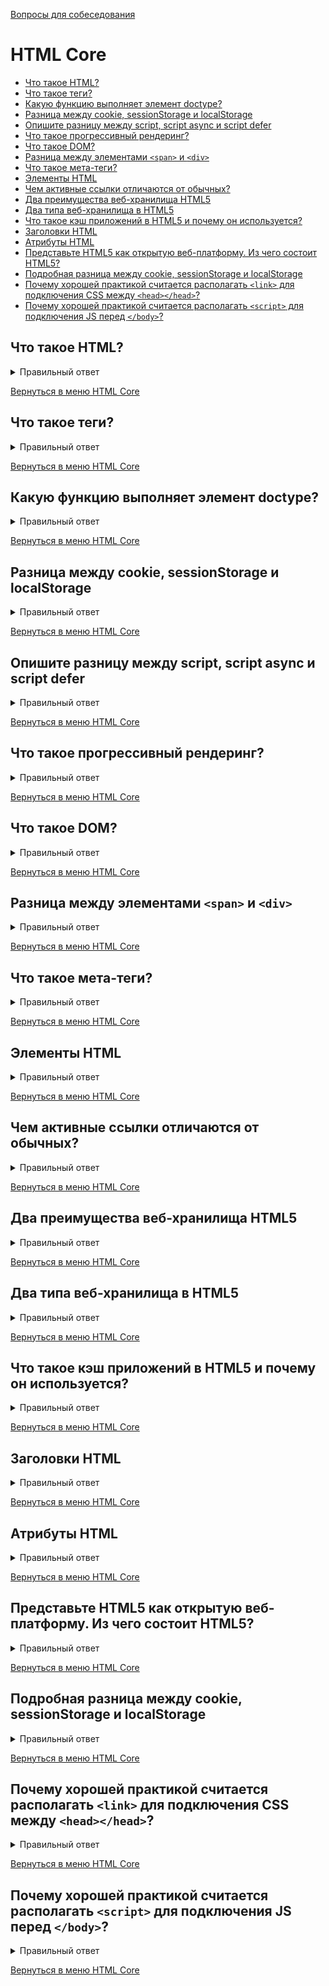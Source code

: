 [Вопросы для собеседования](README.md)

# HTML Core

+ [Что такое HTML?](#Что-такое-HTML)
+ [Что такое теги?](#Что-такое-теги)
+ [Какую функцию выполняет элемент doctype?](#Какую-функцию-выполняет-элемент-doctype)
+ [Разница между cookie, sessionStorage и localStorage](#Разница-между-cookie-sessionStorage-и-localStorage)
+ [Опишите разницу между script, script async и script defer](#Опишите-разницу-между-script-script-async-и-script-defer)
+ [Что такое прогрессивный рендеринг?](#Что-такое-прогрессивный-рендеринг)
+ [Что такое DOM?](#Что-такое-DOM?)
+ [Разница между элементами `<span>` и `<div>`](#Разница-между-элементами-`<span>`-и-`<div>`)
+ [Что такое мета-теги?](#Что-такое-мета-теги)
+ [Элементы HTML](#Элементы-HTML)
+ [Чем активные ссылки отличаются от обычных?](#Чем-активные-ссылки-отличаются-от-обычных)
+ [Два преимущества веб-хранилища HTML5](#Два-преимущества-веб-хранилища-HTML5)
+ [Два типа веб-хранилища в HTML5](#Два-типа-веб-хранилища-в-HTML5)
+ [Что такое кэш приложений в HTML5 и почему он используется?](#Что-такое-кэш-приложений-в-HTML5-и-почему-он-используется)
+ [Заголовки HTML](#Заголовки-HTML)
+ [Атрибуты HTML](#Атрибуты-HTML)
+ [Представьте HTML5 как открытую веб-платформу. Из чего состоит HTML5?](#Представьте-HTML5-как-открытую-веб-платформу.-Из-чего-состоит-HTML5)
+ [Подробная разница между cookie, sessionStorage и localStorage](#Подробная-разница-между-cookie,-sessionStorage-и-localStorage)
+ [Почему хорошей практикой считается располагать `<link>` для подключения CSS между `<head></head>`?](#Почему-хорошей-практикой-считается-располагать-`<link>`-для-подключения-CSS-между-`<head></head>`)
+ [Почему хорошей практикой считается располагать `<script>` для подключения JS перед `</body>`?](#Почему-хорошей-практикой-считается-располагать-`<script>`-для-подключения-JS-перед-`</body>`)



## Что такое HTML?

<details> 
  <summary>Правильный ответ</summary>
  HTML — это сокращение от «Язык разметки гипертекста» и является языком Всемирной паутины. Это стандартный язык форматирования текста, используемый для создания и отображения страниц в Интернете. HTML-документы состоят из двух частей: содержимого и тегов, которые форматируют его для правильного отображения на страницах.
</details>

[Вернуться в меню HTML Core](#html-core)

## Что такое теги?

<details> 
  <summary>Правильный ответ</summary>
Теги — это навигационные ключевые слова, которые используют пользователи для того, чтобы находить нужные материалы и информацию.
Содержимое помещается между тегами HTML, чтобы его правильно отформатировать. В нем используются символы «меньше» (<) и «больше» (>). В качестве закрывающего тега также используется косая черта.

Пример:

`<strong>sample</strong>`

</details>

[Вернуться в меню HTML Core](#html-core)

## Какую функцию выполняет элемент doctype?

<details> 
  <summary>Правильный ответ</summary>
	С помощью этого элемента указывается тип текущего документа. Т.е. элемент необходим для правильного отображения и работы страницы в браузере.
</details>

[Вернуться в меню HTML Core](#html-core)

## Разница между cookie, sessionStorage и localStorage

<details> 
  <summary>Правильный ответ</summary>

`sessionStorage` — хранит информацию в браузере, пока не закрыта вкладка, после ее закрытия — информация удаляется.  
`localStorage` — хранит информацию в браузере даже после того, как вкладка закрыта, не имеет срока жизни.  
`cookies` — хранят информацию, имеют срок жизни (expires), отправляются на сервер с запросом.

`Сookie`, `sessionStorage` и `localStorage` – это технологии для хранения данных в браузере на стороне клиента. Различия заключаются в использовании и хранении данных.

`Cookie` – небольшой и наиболее защищенный способ хранения данных пользователя, который отправляется сервером в браузер, а затем сохраняется в браузере клиента.  
`LocalStorage` и `sessionStorage` предназначены для хранения данных на клиенте, их нельзя прочитать с сервера, и они не подходят для хранения конфиденциальных данных.
</details>

[Вернуться в меню HTML Core](#html-core)

##  Опишите разницу между script, script async и script defer

<details> 
  <summary>Правильный ответ</summary>
  
`script` — браузер начнет загружать файл JS, как только встретит строку с его вызовом, при этом загрузка браузером оставшейся части HTML страницы, продолжится после того, как будет выполнен js скрипт.

`script-async` — браузер не остановит обработку HTML страницы, а будет читать ее дальше. После того как скрипт загрузится — он выполнится, не дожидаясь загрузки всей HTML страницы. Если скриптов несколько — первым отработает тот, который быстрее загрузится.

При использовании `script-defer` — также будет асинхронное выполнение скрипта, но в отличие от script-async — первым сработает тот скрипт, который встретился раньше. Еще одно отличие от async — это то, что script-defer сработает, когда вся страница HTML будет обработана браузером.
</details>

[Вернуться в меню HTML Core](#html-core)

## Что такое прогрессивный рендеринг?

<details> 
  <summary>Правильный ответ</summary>
	Это процесс отрисовки контента страницы по мере его прогрузки (прогрессивно). Например, сначала рисуется текст, потом изображения, таблицы и т.п.
</details>

[Вернуться в меню HTML Core](#html-core)

## Что такое DOM?

<details> 
  <summary>Правильный ответ</summary>

`DOM` (Document Object Model, объектная модель документа) — это программный интерфейс к HTML-документам. Этот интерфейс позволяет воздействовать на документ из скриптов, меняя его оформление, стили, содержимое. В DOM документ представлен в виде дерева узлов.
</details>

[Вернуться в меню HTML Core](#html-core)

## Разница между элементами `<span>` и `<div>`

<details> 
  <summary>Правильный ответ</summary>

Элементы `<div>` нужно использовать для оформления разделов документа. А элементы `<span>` — в роли контейнеров для небольших объёмов текста, для изображений и других подобных элементов страниц.

Надо отметить, что нельзя помещать блочные элементы в строчные. Вот пример, в котором показано, кроме прочего, неправильное размещение блочного элемента внутри строчного (это — фрагмент `<div>I'm illegal</div>, размещённый внутри элемента <span>`):
</details>

[Вернуться в меню HTML Core](#html-core)

## Что такое мета-теги?

<details> 
  <summary>Правильный ответ</summary>

Мета-теги — это теги, находящиеся в теге страницы <head> и описывающие содержимое страницы. Мета-теги не выводятся на странице. Они имеются лишь в её коде.

Их основная задача заключается в том, чтобы кратко описывать содержимое страниц поисковым системам. Вот пример:

```html
<head>
  <meta charset="UTF-8">
  <meta name="description" content="Description search engines use">
  <meta name="keywords" content="Keywords, of, your, page">
  <meta name="author" content="Me">
  <meta name="viewport" content="width=device-width initial-scale=1.0">
</head>
```
</details>

[Вернуться в меню HTML Core](#html-core)

## Элементы HTML

<details> 
  <summary>Правильный ответ</summary>

Основные элементы являются основой любого HTML документа. Вы увидите эти элементы в исходном коде для всех веб-страниц после задания типа документа на первой строке на странице. DOCTYPE определяет, какую версию (X) HTML эта страница использу `<HTML>` и закрывающим `</ HTML>`.

Элемент `<html>` называется корневым элементом;

`<header>` представляет блок заголовка страницы; 

`<main>` - основной контент страницы; 

`<section>` используется внутри `<main>`, чтобы разделить `<main>` на секции;

`<footer>` - подвал страницы;

`<aside>` представляет боковой блок страницы.

</details>

[Вернуться в меню HTML Core](#html-core)

## Чем активные ссылки отличаются от обычных?

<details> 
  <summary>Правильный ответ</summary>

Цвет по умолчанию для обычных и активных ссылок — синий. Некоторые браузеры распознают активную ссылку, когда на нее наводится курсор мыши; другие распознают активные ссылки, когда ссылка находится в фокусе. Те ссылки, на которые нет курсора мыши, считаются обычными ссылками.

</details>

[Вернуться в меню HTML Core](#html-core)

## Два преимущества веб-хранилища HTML5

<details> 
  <summary>Правильный ответ</summary>

Два основных преимущества веб-хранилища HTML5:

1. Он может хранить до 10 МБ данных, что, безусловно, больше, чем у файлов cookie.

2. Данные веб-хранилища не могут быть переданы с помощью HTTP-запроса. Это помогает повысить производительность приложения.
</details>

[Вернуться в меню HTML Core](#html-core)

## Два типа веб-хранилища в HTML5

<details> 
  <summary>Правильный ответ</summary>

Два типа хранения HTML5:

Хранение сессий: Он хранит данные только текущего сеанса. Это означает, что данные, хранящиеся в хранилище сеансов, автоматически удаляются при закрытии браузера.

Локальное хранилище: Локальное хранилище — это еще один тип веб-хранилища HTML5. В локальном хранилище данные не удаляются автоматически при закрытии текущего окна браузера.

</details>

[Вернуться в меню HTML Core](#html-core)

## Что такое кэш приложений в HTML5 и почему он используется?

<details> 
  <summary>Правильный ответ</summary>

Концепция кэша приложения означает, что веб-приложение кэшируется. Доступ к нему возможен без необходимости подключения к Интернету.

Некоторые преимущества кэша приложений:

1. Офлайн-просмотр – Веб-пользователи также могут использовать приложение, когда они не в сети.
2. Скорость - Кэшированные ресурсы загружаются быстрее
3. Уменьшение нагрузки на сервер – Веб-браузер будет загружать только обновленные ресурсы с сервера.

</details>

[Вернуться в меню HTML Core](#html-core)

## Заголовки HTML

<details> 
  <summary>Правильный ответ</summary>

В HTML существует шесть тегов заголовков разного размера: `<h1>`, `<h2>`, `<h3>`, `<h4>`, `<h5>`, `<h6>`.
Заголовок первого уровня — самый важный, заголовок шестого уровня — самый малозначимый, но всё же заголовок. По умолчанию, если не написаны другие стили, заголовки разных уровней в браузере отличаются размером.
</details> 

[Вернуться в меню HTML Core](#html-core)

## Атрибуты HTML

<details> 
  <summary>Правильный ответ</summary>

Атрибуты сообщают дополнительные сведения об элементе. Для разных сведений — разные атрибуты.
Имя атрибута говорит браузеру, какой признак нужно поменять, а значение — каким этот признак должен стать. Например, значение атрибута с именем href представляет собой адрес ресурса, на который можно перейти. Ещё один атрибут — target. Он «нацеливает» браузер, сообщая, где открыть ссылку, — например, в этой вкладке или в новой. 

```html
<a href="http://info.cern.ch" target="_blank">Сайт о первом веб-сайте
</a>
```
`alt`
Атрибут показывает на странице текст, в случае, если изображение не загрузилось.
`type`
Нужен, чтобы задать полю ввода тип.
`placeholder`
Даёт пользователю подсказку, как можно заполнить поле ввода.
`lang`
Помогает определить язык элемента.

</details>

[Вернуться в меню HTML Core](#html-core)

## Представьте HTML5 как открытую веб-платформу. Из чего состоит HTML5?

<details> 
  <summary>Правильный ответ</summary>

1. Семантика. Позволяет более точно описать из чего состоит контент.
2. Связанность. Позволяет общаться с сервером новыми и инновационными способами.
3. Офлайн и хранилище. Позволяют страницам хранить данные локально на клиентской стороне и более эффективно работать в офлайне.
4. Мультимедиа. Ставит создание видео и аудио на первое место в вебе.
5. 2D- и 3D-графика и эффекты. Позволяет расширить возможности презентации.
6. Производительность и интеграция. Обеспечивает большую скорость оптимизации и лучшее использование аппаратных средств.
7. Доступ к устройствам. Позволяет взаимодействовать с различными устройствами ввода и вывода.
8. Стилизация. Позволяет создавать более сложные темы оформления.

</details>

[Вернуться в меню HTML Core](#html-core)

## Подробная разница между cookie, sessionStorage и localStorage

<details> 
  <summary>Правильный ответ</summary>
  
`Cookie`  
Инициатор: клиент или сервер. Сервер может использовать заголовок Set-Cookie.  
Срок хранения: устанавливается вручную.  
Хранение между сессиями: зависит от установки срока хранения.  
Связь с доменом: да.  
Отправка на сервер с каждым HTTP-запросом: автоматически, с помощью заголовка Cookie.  
Емкость, на один домен: 4 КБ. 
Доступность: в любом окне.


`Local Storage`  
Инициатор: клиент.  
Срок хранения: всегда.  
Хранение между сессиями: да.  
Связь с доменом: нет.  
Отправка на сервер с каждым HTTP-запросом: нет.  
Емкость, на один домен: 5 МБ.  
Доступность: в любом окне.  


`Session Storage`  
Инициатор: клиент.  
Срок хранения: до закрытия вкладки.  
Хранение между сессиями: нет.  
Отправка на сервер с каждым HTTP-запросом: нет.  
Емкость, на один домен: 5 МБ.  
Доступность: в той же вкладке.  

</details>

[Вернуться в меню HTML Core](#html-core)

## Почему хорошей практикой считается располагать `<link>` для подключения CSS между `<head></head>`?

<details> 
  <summary>Правильный ответ</summary>

Необходимость помещать теги <link> внутри шапки сайта описана в спецификации. Кроме того, размещение в верхней части разметки позволяет загружать страницу постепенно, что хорошо отражается на опыте использования. Проблема, возникающая при размещении таблиц стилей в нижней части страницы, заключается в том, что этот порядок препятствует прогрессивной загрузке страницы во многих браузерах. В том числе в Internet Explorer. Некоторые браузеры блокируют загрузку страницы, чтобы избежать перерисовки элемента, если его стили изменятся. Все это время пользователь будет смотреть на белый экран. Такое поведение браузеров предотвращает мерцание или отрисовку нестилизованых элементов.

</details>

[Вернуться в меню HTML Core](#html-core)

## Почему хорошей практикой считается располагать `<script>` для подключения JS перед `</body>`?

<details> 
  <summary>Правильный ответ</summary>

Теги `<script>` блокируют отрисовку HTML на то время, пока они скачиваются и исполняются. Скачивание скриптов в конце позволяет сперва распарсить и показать пользователю весь HTML.

Исключением является случай, когда в вашем скрипте содержится document.write(). Но на сегодняшний день его использование не считается хорошей практикой. К тому же, расположение скриптов внизу разметки означает, что браузер не может начать их скачивать до тех пор, пока не отрисован весь документ. Единственным рабочим способом, при котором `<script>` будет расположен внутри `<head>`, является добавление атрибута `defer`.

</details>

[Вернуться в меню HTML Core](#html-core)